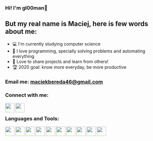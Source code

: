 ### Hi! I'm gl00man👋

## But my real name is Maciej, here is few words about me:
- 💻  I'm currently studying computer science
- 🤖 I love programming, specially solving problems and automating everything
- 🤝 Love to share projects and learn from others!
- 🏆 2020 goal: know more everyday, be more productive

### Email me: maciekbereda46@gmail.com

### Connect with me:
[<img align="left" width="30px" src="https://www.svgrepo.com/show/13643/facebook.svg" />][facebook]
[<img align="left" width="30px" src="https://www.svgrepo.com/show/111199/instagram.svg" />][instagram]

<br />

### Languages and Tools:
[<img align="left" width="30px" src="https://img.icons8.com/fluent/344/visual-studio-2019.png" />][visualstudio]
[<img align="left" width="30px" src="https://img.icons8.com/fluent/344/visual-studio-code-2019.png" />][visualstudiocode]
[<img align="left" width="30px" src="https://img.icons8.com/fluent/344/github.png" />][github]
[<img align="left" width="30px" src="https://img.icons8.com/fluent/344/adobe-photoshop.png" />][photoshop]
[<img align="left" width="30px" src="https://img.icons8.com/nolan/344/notion.png" />][notion]
<img align="left" width="30px" src="https://img.icons8.com/color/344/c-sharp-logo.png" />
<img align="left" width="30px" src="https://img.icons8.com/color/344/c-plus-plus-logo.png" />
<img align="left" width="30px" src="https://img.icons8.com/color/344/python.png" />
<img align="left" width="30px" src="https://img.icons8.com/nolan/344/xaml.png" />
<img align="left" width="30px" src="https://img.icons8.com/ultraviolet/344/mysql.png" />
 


<br />
<br />

[facebook]: https://www.facebook.com/maciek.bereda/
[instagram]: https://www.instagram.com/godwhathappened/
[visualstudio]: https://visualstudio.microsoft.com
[visualstudiocode]:https://code.visualstudio.com/
[github]: https://github.com/
[photoshop]: https://www.adobe.com/pl/products/photoshop.html
[notion]: https://www.notion.so/
